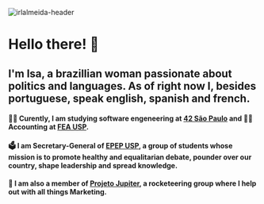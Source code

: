 ![irlalmeida-header](https://user-images.githubusercontent.com/27395209/111364292-cd5f5180-866f-11eb-8ffe-4f9c66a9836c.gif)

# Hello there! :handshake:
## I'm Isa, a brazillian woman passionate about politics and languages. As of right now I, besides portuguese, speak english, spanish and french.

#### :woman_astronaut: Curently, I am studying software engeneering at [42 São Paulo](https://www.42sp.org.br/) and :woman_office_worker: Accounting at [**FEA USP**](https://www.fea.usp.br/).

#### :ballot_box: I am Secretary-General of [**EPEP USP**](https://github.com/epepusp/), a group of students whose mission is to promote healthy and equalitarian debate, pounder over our country, shape leadership and spread knowledge.

#### :rocket: I am also a member of [**Projeto Jupiter**](https://github.com/Projeto-Jupiter), a rocketeering group where I help out with all things Marketing.
